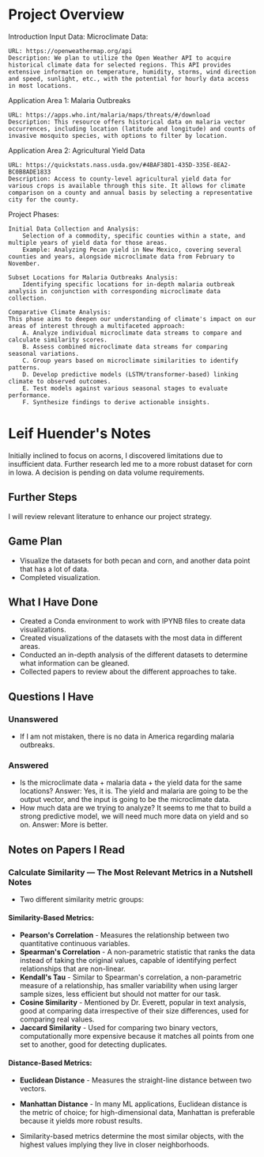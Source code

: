# Project Overview
Introduction
Input Data:
Microclimate Data:

    URL: https://openweathermap.org/api
    Description: We plan to utilize the Open Weather API to acquire historical climate data for selected regions. This API provides extensive information on temperature, humidity, storms, wind direction and speed, sunlight, etc., with the potential for hourly data access in most locations.

Application Area 1: Malaria Outbreaks

    URL: https://apps.who.int/malaria/maps/threats/#/download
    Description: This resource offers historical data on malaria vector occurrences, including location (latitude and longitude) and counts of invasive mosquito species, with options to filter by location.

Application Area 2: Agricultural Yield Data

    URL: https://quickstats.nass.usda.gov/#4BAF38D1-435D-335E-8EA2-BC0B8ADE1833
    Description: Access to county-level agricultural yield data for various crops is available through this site. It allows for climate comparison on a county and annual basis by selecting a representative city for the county.

Project Phases:

    Initial Data Collection and Analysis:
        Selection of a commodity, specific counties within a state, and multiple years of yield data for those areas.
        Example: Analyzing Pecan yield in New Mexico, covering several counties and years, alongside microclimate data from February to November.

    Subset Locations for Malaria Outbreaks Analysis:
        Identifying specific locations for in-depth malaria outbreak analysis in conjunction with corresponding microclimate data collection.

    Comparative Climate Analysis:
    This phase aims to deepen our understanding of climate's impact on our areas of interest through a multifaceted approach:
        A. Analyze individual microclimate data streams to compare and calculate similarity scores.
        B. Assess combined microclimate data streams for comparing seasonal variations.
        C. Group years based on microclimate similarities to identify patterns.
        D. Develop predictive models (LSTM/transformer-based) linking climate to observed outcomes.
        E. Test models against various seasonal stages to evaluate performance.
        F. Synthesize findings to derive actionable insights.

# Leif Huender's Notes

Initially inclined to focus on acorns, I discovered limitations due to insufficient data. Further research led me to a more robust dataset for corn in Iowa. A decision is pending on data volume requirements.

## Further Steps

I will review relevant literature to enhance our project strategy.

## Game Plan

- Visualize the datasets for both pecan and corn, and another data point that has a lot of data.
- Completed visualization.

## What I Have Done

- Created a Conda environment to work with IPYNB files to create data visualizations.
- Created visualizations of the datasets with the most data in different areas.
- Conducted an in-depth analysis of the different datasets to determine what information can be gleaned.
- Collected papers to review about the different approaches to take.

## Questions I Have

### Unanswered

- If I am not mistaken, there is no data in America regarding malaria outbreaks.

### Answered

- Is the microclimate data + malaria data + the yield data for the same locations? Answer: Yes, it is. The yield and malaria are going to be the output vector, and the input is going to be the microclimate data.
- How much data are we trying to analyze? It seems to me that to build a strong predictive model, we will need much more data on yield and so on. Answer: More is better.

## Notes on Papers I Read

### Calculate Similarity — The Most Relevant Metrics in a Nutshell Notes

- Two different similarity metric groups:

#### Similarity-Based Metrics:

- **Pearson's Correlation** - Measures the relationship between two quantitative continuous variables.
- **Spearman's Correlation** - A non-parametric statistic that ranks the data instead of taking the original values, capable of identifying perfect relationships that are non-linear.
- **Kendall's Tau** - Similar to Spearman's correlation, a non-parametric measure of a relationship, has smaller variability when using larger sample sizes, less efficient but should not matter for our task.
- **Cosine Similarity** - Mentioned by Dr. Everett, popular in text analysis, good at comparing data irrespective of their size differences, used for comparing real values.
- **Jaccard Similarity** - Used for comparing two binary vectors, computationally more expensive because it matches all points from one set to another, good for detecting duplicates.

#### Distance-Based Metrics:

- **Euclidean Distance** - Measures the straight-line distance between two vectors.
- **Manhattan Distance** - In many ML applications, Euclidean distance is the metric of choice; for high-dimensional data, Manhattan is preferable because it yields more robust results.

- Similarity-based metrics determine the most similar objects, with the highest values implying they live in closer neighborhoods.
